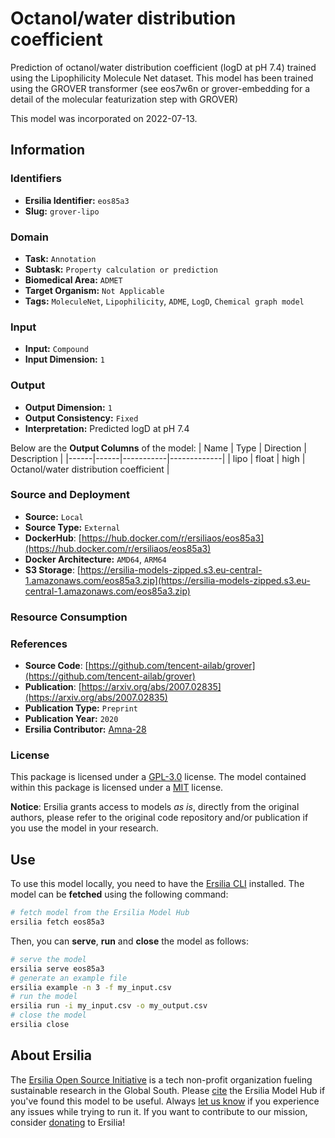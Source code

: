 # Octanol/water distribution coefficient

Prediction of octanol/water distribution coefficient (logD at pH 7.4) trained using the Lipophilicity Molecule Net dataset. This model has been trained using the GROVER transformer (see eos7w6n or grover-embedding for a detail of the molecular featurization step with GROVER)

This model was incorporated on 2022-07-13.

## Information
### Identifiers
- **Ersilia Identifier:** `eos85a3`
- **Slug:** `grover-lipo`

### Domain
- **Task:** `Annotation`
- **Subtask:** `Property calculation or prediction`
- **Biomedical Area:** `ADMET`
- **Target Organism:** `Not Applicable`
- **Tags:** `MoleculeNet`, `Lipophilicity`, `ADME`, `LogD`, `Chemical graph model`

### Input
- **Input:** `Compound`
- **Input Dimension:** `1`

### Output
- **Output Dimension:** `1`
- **Output Consistency:** `Fixed`
- **Interpretation:** Predicted logD at pH 7.4

Below are the **Output Columns** of the model:
| Name | Type | Direction | Description |
|------|------|-----------|-------------|
| lipo | float | high | Octanol/water distribution coefficient |


### Source and Deployment
- **Source:** `Local`
- **Source Type:** `External`
- **DockerHub**: [https://hub.docker.com/r/ersiliaos/eos85a3](https://hub.docker.com/r/ersiliaos/eos85a3)
- **Docker Architecture:** `AMD64`, `ARM64`
- **S3 Storage**: [https://ersilia-models-zipped.s3.eu-central-1.amazonaws.com/eos85a3.zip](https://ersilia-models-zipped.s3.eu-central-1.amazonaws.com/eos85a3.zip)

### Resource Consumption


### References
- **Source Code**: [https://github.com/tencent-ailab/grover](https://github.com/tencent-ailab/grover)
- **Publication**: [https://arxiv.org/abs/2007.02835](https://arxiv.org/abs/2007.02835)
- **Publication Type:** `Preprint`
- **Publication Year:** `2020`
- **Ersilia Contributor:** [Amna-28](https://github.com/Amna-28)

### License
This package is licensed under a [GPL-3.0](https://github.com/ersilia-os/ersilia/blob/master/LICENSE) license. The model contained within this package is licensed under a [MIT](LICENSE) license.

**Notice**: Ersilia grants access to models _as is_, directly from the original authors, please refer to the original code repository and/or publication if you use the model in your research.


## Use
To use this model locally, you need to have the [Ersilia CLI](https://github.com/ersilia-os/ersilia) installed.
The model can be **fetched** using the following command:
```bash
# fetch model from the Ersilia Model Hub
ersilia fetch eos85a3
```
Then, you can **serve**, **run** and **close** the model as follows:
```bash
# serve the model
ersilia serve eos85a3
# generate an example file
ersilia example -n 3 -f my_input.csv
# run the model
ersilia run -i my_input.csv -o my_output.csv
# close the model
ersilia close
```

## About Ersilia
The [Ersilia Open Source Initiative](https://ersilia.io) is a tech non-profit organization fueling sustainable research in the Global South.
Please [cite](https://github.com/ersilia-os/ersilia/blob/master/CITATION.cff) the Ersilia Model Hub if you've found this model to be useful. Always [let us know](https://github.com/ersilia-os/ersilia/issues) if you experience any issues while trying to run it.
If you want to contribute to our mission, consider [donating](https://www.ersilia.io/donate) to Ersilia!
